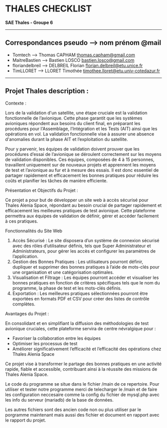 # THALES CHECKLIST

**SAE Thales - Groupe 6**

---

## Correspondances pseudo --> nom prénom @mail

- Tomtech --> Thomas CAPHAM thomas.capham@gmail.com
- MaitreBastien --> Bastien LOSCO bastien.losco@gmail.com
- floriandelbreil --> DELBREIL Florian florian.delbreil@etu.unice.fr
- TimLLORET --> LLORET Timothée timothee.lloret@etu.univ-cotedazur.fr

---

## Projet Thales description :

Contexte :

Lors de la validation d'un satellite, une étape cruciale est la validation fonctionnelle de l’avionique. Cette phase garantit que les systèmes avioniques répondent aux besoins du client final, en préparant les procédures pour l'Assemblage, l’Intégration et les Tests (AIT) ainsi que les opérations en vol. La validation fonctionnelle vise à assurer une absence d'anomalies durant la phase AIT et l’exploitation du satellite.

Pour y parvenir, les équipes de validation doivent prouver que les procédures d’essai de l’avionique se déroulent correctement sur les moyens de validation disponibles. Ces équipes, composées de 4 à 15 personnes, travaillent uniquement sur de nouveaux projets et apprennent les moyens de test et l’avionique au fur et à mesure des essais. Il est donc essentiel de partager rapidement et efficacement les bonnes pratiques pour réduire les coûts et planifier les tâches de manière efficiente.


Présentation et Objectifs du Projet :

Ce projet a pour but de développer un site web à accès sécurisé pour Thales Alenia Space, répondant au besoin crucial de partager rapidement et efficacement les meilleures pratiques de test avionique. Cette plateforme permettra aux équipes de validation de définir, gérer et accéder facilement à ces pratiques.

Fonctionnalités du Site Web
1) Accès Sécurisé : Le site disposera d’un système de connexion sécurisé avec des rôles d’utilisateur définis, tels que Super Administrateur et Administrateurs, pour gérer les accès et configurer les paramètres de l’application.
2) Gestion des Bonnes Pratiques : Les utilisateurs pourront définir, dupliquer et supprimer des bonnes pratiques à l’aide de mots-clés pour une organisation et une catégorisation optimales.
3) Visualisation et Filtrage : Les équipes pourront accéder et visualiser les bonnes pratiques en fonction de critères spécifiques tels que le nom du programme, la phase de test et les mots-clés définis.
4) Exportation : Les meilleures pratiques sélectionnées pourront être exportées en formats PDF et CSV pour créer des listes de contrôle complètes.



Avantages du Projet :

En consolidant et en simplifiant la diffusion des méthodologies de test avionique cruciales, cette plateforme servira de centre névralgique pour :

- Favoriser la collaboration entre les équipes
- Optimiser les processus de test
- Améliorer significativement l’efficacité et l’efficacité des opérations chez Thales Alenia Space


Ce projet vise à transformer le partage des bonnes pratiques en une activité rapide, fiable et accessible, contribuant ainsi à la réussite des missions de Thales Alenia Space.



Le code du programme se situe  dans le fichier /main de ce repertoire. Pour utiliser et tester notre programme merci de telecharger le /main et de faire les configuration neccesaire comme la config du fichier de mysql.php avec les info du serveur (mariadb) de la base de données.

Les autres fichiers sont des ancien code non ou plus utiliser par le porgramme maintenant mais aussi des fichier et document en rapport avec le rapport du projet.

